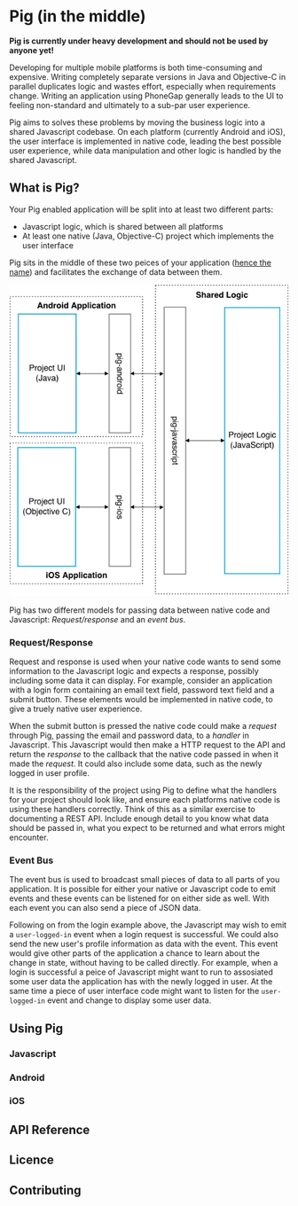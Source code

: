 # Pig (in the middle)
**Pig is currently under heavy development and should not be used by anyone yet!**

Developing for multiple mobile platforms is both time-consuming and expensive. Writing completely separate versions in Java and Objective-C in parallel duplicates logic and wastes effort, especially when requirements change. Writing an application using PhoneGap generally leads to the UI to feeling non-standard and ultimately to a sub-par user experience.

Pig aims to solves these problems by moving the business logic into a shared Javascript codebase. On each platform (currently Android and iOS), the user interface is implemented in native code, leading the best possible user experience, while data manipulation and other logic is handled by the shared Javascript.

## What is Pig?
Your Pig enabled application will be split into at least two different parts:

- Javascript logic, which is shared between all platforms
- At least one native (Java, Objective-C) project which implements the user interface

Pig sits in the middle of these two peices of your application ([hence the name](http://en.wikipedia.org/wiki/Keep_Away)) and facilitates the exchange of data between them.

![Pig Architecture](graphics/architecture.png)

Pig has two different models for passing data between native code and Javascript: *Request/response* and an *event bus*.

### Request/Response
Request and response is used when your native code wants to send some information to the Javascript logic and expects a response, possibly including some data it can display. For example, consider an application with a login form containing an email text field, password text field and a submit button. These elements would be implemented in native code, to give a truely native user experience.

When the submit button is pressed the native code could make a *request* through Pig, passing the email and password data, to a *handler* in Javascript. This Javascript would then make a HTTP request to the API and return the *response* to the callback that the native code passed in when it made the *request*. It could also include some data, such as the newly logged in user profile.

It is the responsibility of the project using Pig to define what the handlers for your project should look like, and ensure each platforms native code is using these handlers correctly. Think of this as a similar exercise to documenting a REST API. Include enough detail to you know what data should be passed in, what you expect to be returned and what errors might encounter.

### Event Bus
The event bus is used to broadcast small pieces of data to all parts of you application. It is possible for either your native or Javascript code to emit events and these events can be listened for on either side as well. With each event you can also send a piece of JSON data.

Following on from the login example above, the Javascript may wish to emit a `user-logged-in` event when a login request is successful. We could also send the new user's profile information as data with the event. This event would give other parts of the application a chance to learn about the change in state, without having to be called directly. For example, when a login is successful a peice of Javascript might want to run to assosiated some user data the application has with the newly logged in user. At the same time a piece of user interface code might want to listen for the `user-logged-in` event and change to display some user data.

## Using Pig
### Javascript
### Android
### iOS

## API Reference

## Licence

## Contributing
